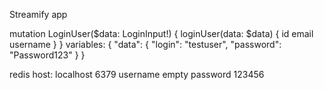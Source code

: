 Streamify app

mutation LoginUser($data: LoginInput!) {
  loginUser(data: $data) {
    id
    email
    username
  }
}
variables: 
{
  "data": {
    "login": "testuser",
    "password": "Password123"
  }
}


redis 
host: localhost
6379
username empty
password 123456